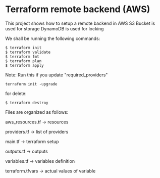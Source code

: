 # Terraform remote backend (AWS) 

This project shows how to setup a remote backend in AWS 
S3 Bucket is used for storage
DynamoDB is used for locking

We shall be running the following commands:

```
$ terraform init
$ terraform validate
$ terraform fmt
$ terraform plan
$ terraform apply
```
Note: Run this if you update "required_providers"
```
terraform init -upgrade
```

for delete:
```
$ terraform destroy
```
Files are organized as follows:

aws_resources.tf -> resources

providers.tf -> list of providers

main.tf -> terraform setup

outputs.tf -> outputs

variables.tf -> variables definition

terraform.tfvars -> actual values of variable